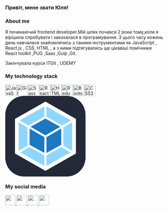 ### Привіт, мене звати Юля!


### About me
Я починаючий frontend developer.Мій шлях почався 2 роки тому,коли я вірішила спробувати і закохалася в програмування.
З цього часу кожень день навчалася знайомлячись з такими інструментами як JavaScript , React.js , CSS, HTML ,
а з ними підтягувались ще цікавіші помічники  React toolkit ,PUG ,Saas ,Gulp ,Git.

Закінчувала курси ITGit , UDEMY



### My technology stack
<p align="left">
<a href="https://developer.mozilla.org/en-US/docs/Web/JavaScript" target="_blank" rel="noreferrer"><img src="https://raw.githubusercontent.com/danielcranney/readme-generator/main/public/icons/skills/javascript-colored.svg" width="36" height="36" alt="JavaScript" /></a><a href="https://git-scm.com/" target="_blank" rel="noreferrer"><img src="https://raw.githubusercontent.com/danielcranney/readme-generator/main/public/icons/skills/git-colored.svg" width="36" height="36" alt="Git" /></a><a href="https://sass-lang.com/" target="_blank" rel="noreferrer"><img src="https://raw.githubusercontent.com/danielcranney/readme-generator/main/public/icons/skills/sass-colored.svg" width="36" height="36" alt="Sass" /></a><a href="https://reactjs.org/" target="_blank" rel="noreferrer"><img src="https://raw.githubusercontent.com/danielcranney/readme-generator/main/public/icons/skills/react-colored.svg" width="36" height="36" alt="React" /></a><a href="https://developer.mozilla.org/en-US/docs/Glossary/HTML5" target="_blank" rel="noreferrer"><img src="https://raw.githubusercontent.com/danielcranney/readme-generator/main/public/icons/skills/html5-colored.svg" width="36" height="36" alt="HTML5" /></a><a href="https://redux.js.org/" target="_blank" rel="noreferrer"><img src="https://raw.githubusercontent.com/danielcranney/readme-generator/main/public/icons/skills/redux-colored.svg" width="36" height="36" alt="Redux" /></a><a href="https://getbootstrap.com/" target="_blank" rel="noreferrer"><img src="https://raw.githubusercontent.com/danielcranney/readme-generator/main/public/icons/skills/bootstrap-colored.svg" width="36" height="36" alt="Bootstrap" /></a><a href="https://www.w3.org/TR/CSS/#css" target="_blank" rel="noreferrer"><img src="https://raw.githubusercontent.com/danielcranney/readme-generator/main/public/icons/skills/css3-colored.svg" width="36" height="36" alt="CSS3" /></a>
  <svg width="256" height="256" viewBox="0 0 256 256" fill="none" xmlns="http://www.w3.org/2000/svg">
<rect width="256" height="256" rx="60" fill="#242938"/>
<path d="M128.222 18L225.443 73V183L128.222 238L31 183V73L128.222 18Z" fill="white"/>
<path d="M208.082 179.205L131.43 222.563V188.793L179.188 162.522L208.082 179.205ZM213.325 174.457V83.7798L185.275 99.9682V158.25L213.325 174.457ZM48.05 179.205L124.702 222.563V188.793L76.9433 162.522L48.05 179.205V179.205ZM42.8066 174.457V83.7798L70.8566 99.9682V158.25L42.8066 174.457V174.457ZM46.0883 77.9132L124.702 33.4365V66.0882L74.34 93.7899L73.955 94.0099L46.0883 77.9132V77.9132ZM210.043 77.9132L131.43 33.4365V66.0882L181.792 93.7899L182.177 94.0099L210.043 77.9132V77.9132Z" fill="#8ED6FB"/>
<path d="M124.702 181.111L77.585 155.206V103.873L124.702 131.08V181.111ZM131.43 181.111L178.547 155.206V103.873L131.43 131.08V181.111ZM80.775 97.933L128.075 71.918L175.375 97.933L128.075 125.25L80.775 97.933V97.933Z" fill="#1C78C0"/>
</svg>
</p>

### My social media
<p align="left"> <a href="https://www.facebook.com/Мостова Юія" target="_blank" rel="noreferrer"> <picture> <source media="(prefers-color-scheme: dark)" srcset="https://raw.githubusercontent.com/danielcranney/readme-generator/main/public/icons/socials/facebook-dark.svg" /> <source media="(prefers-color-scheme: light)" srcset="https://raw.githubusercontent.com/danielcranney/readme-generator/main/public/icons/socials/facebook.svg" /> <img src="https://raw.githubusercontent.com/danielcranney/readme-generator/main/public/icons/socials/facebook.svg" width="32" height="32" /> </picture> </a> <a href="https://www.github.com/juliMostova" target="_blank" rel="noreferrer"> <picture> <source media="(prefers-color-scheme: dark)" srcset="https://raw.githubusercontent.com/danielcranney/readme-generator/main/public/icons/socials/github-dark.svg" /> <source media="(prefers-color-scheme: light)" srcset="https://raw.githubusercontent.com/danielcranney/readme-generator/main/public/icons/socials/github.svg" /> <img src="https://raw.githubusercontent.com/danielcranney/readme-generator/main/public/icons/socials/github.svg" width="32" height="32" /> </picture> </a> <a href="http://www.instagram.com/i.mostovaia" target="_blank" rel="noreferrer"> <picture> <source media="(prefers-color-scheme: dark)" srcset="undefined" /> <source media="(prefers-color-scheme: light)" srcset="https://raw.githubusercontent.com/danielcranney/readme-generator/main/public/icons/socials/instagram.svg" /> <img src="https://raw.githubusercontent.com/danielcranney/readme-generator/main/public/icons/socials/instagram.svg" width="32" height="32" /> </picture> </a> <a href="https://www.linkedin.com/in/public-profile/settings?lipi=urn%3Ali%3Apage%3Ad_flagship3_profile_self_edit_contact-info%3BdvNf42upSYudkG8kydq5gg%3D%3D" target="_blank" rel="noreferrer"> <picture> <source media="(prefers-color-scheme: dark)" srcset="https://raw.githubusercontent.com/danielcranney/readme-generator/main/public/icons/socials/linkedin-dark.svg" /> <source media="(prefers-color-scheme: light)" srcset="https://raw.githubusercontent.com/danielcranney/readme-generator/main/public/icons/socials/linkedin.svg" /> <img src="https://raw.githubusercontent.com/danielcranney/readme-generator/main/public/icons/socials/linkedin.svg" width="32" height="32" /> </picture> </a></p>
